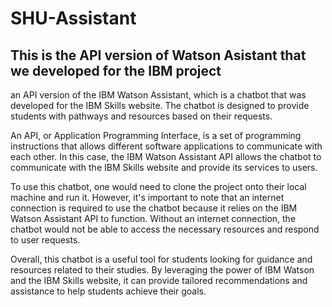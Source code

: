# SHU-Assistant
This is the API version of Watson Asistant that we developed for the IBM project 
--------------------------------------------------------------------------------------------------------------
an API version of the IBM Watson Assistant, which is a chatbot that was developed for the IBM Skills website. The chatbot is designed to provide students with pathways and resources based on their requests.

An API, or Application Programming Interface, is a set of programming instructions that allows different software applications to communicate with each other. In this case, the IBM Watson Assistant API allows the chatbot to communicate with the IBM Skills website and provide its services to users.

To use this chatbot, one would need to clone the project onto their local machine and run it. However, it's important to note that an internet connection is required to use the chatbot because it relies on the IBM Watson Assistant API to function. Without an internet connection, the chatbot would not be able to access the necessary resources and respond to user requests.

Overall, this chatbot is a useful tool for students looking for guidance and resources related to their studies. By leveraging the power of IBM Watson and the IBM Skills website, it can provide tailored recommendations and assistance to help students achieve their goals.

